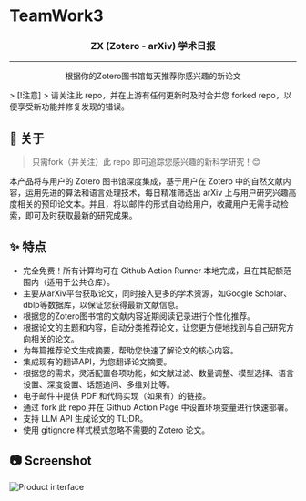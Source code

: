 # TeamWork3
<h3 align="center">ZX (Zotero - arXiv) 学术日报</h3>

---

<p align="center"> 根据你的Zotero图书馆每天推荐你感兴趣的新论文
    <br> 
</p>
> [!注意]
> 请关注此 repo，并在上游有任何更新时及时合并您 forked repo，以便享受新功能并修复发现的错误。

## 🧐 关于 <a name = "about"></a>

> 只需fork（并关注）此 repo 即可追踪您感兴趣的新科学研究！😊

本产品将与用户的 Zotero 图书馆深度集成，基于用户在 Zotero 中的自然文献内容，运用先进的算法和语言处理技术，每日精准筛选出 arXiv 上与用户研究兴趣高度相关的预印论文本。并且，将以邮件的形式自动给用户，收藏用户无需手动检索，即可及时获取最新的研究成果。

## ✨ 特点
- 完全免费！所有计算均可在 Github Action Runner 本地完成，且在其配额范围内（适用于公共仓库）。
- 主要从arXiv平台获取论文，同时接入更多的学术资源，如Google Scholar、dblp等数据库，以保证您获得最新文献信息。
- 根据您的Zotero图书馆的文献内容近期阅读记录进行个性化推荐。
- 根据论文的主题和内容，自动分类推荐论文，让您更方便地找到与自己研究方向相关的论文。
- 为每篇推荐论文生成摘要，帮助您快速了解论文的核心内容。
- 集成现有的翻译API，为您翻译论文摘要。
- 根据您的需求，灵活配置各项功能，如文献过滤、数量调整、模型选择、语言设置、深度设置、话题追问、多维对比等。
- 电子邮件中提供 PDF 和代码实现（如果有）的链接。
- 通过 fork 此 repo 并在 Github Action Page 中设置环境变量进行快速部署。
- 支持 LLM API 生成论文的 TL;DR。
- 使用 gitignore 样式模式忽略不需要的 Zotero 论文。

## 📷 Screenshot
![Product interface](https://github.com/user-attachments/assets/24b169b5-e036-49e7-b89f-7834c400c969)

